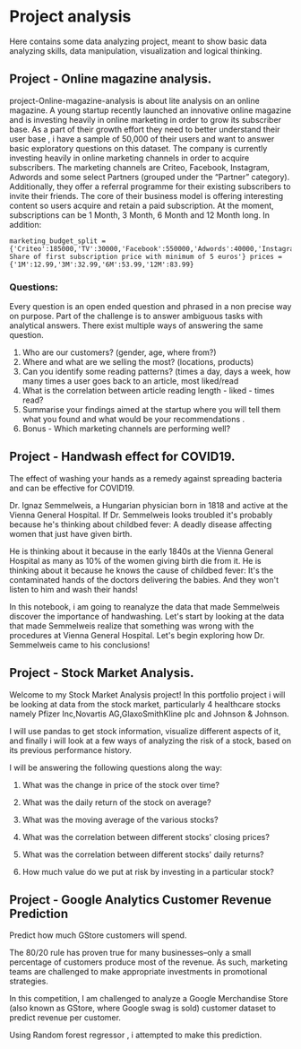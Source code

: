 # Project analysis

Here contains some data analyzing project, meant to show basic data analyzing skills, data manipulation, visualization and logical thinking.



## Project - Online magazine analysis.

project-Online-magazine-analysis is about lite analysis on an online magazine. 
A young startup recently launched an innovative online magazine and is investing heavily in online marketing in order to grow its subscriber base. As a part of their growth effort they need to better understand their user base , i have a sample of 50,000 of their users and want to answer basic exploratory questions on this dataset. 
The company is currently investing heavily in online marketing channels in order to acquire subscribers. The marketing channels are Criteo, Facebook, Instagram, Adwords and some select Partners (grouped under the “Partner” category). Additionally, they offer a referral programme for their existing subscribers to invite their friends. The core of their business model is offering interesting content so users acquire and retain a paid subscription. 
At the moment, subscriptions can be 1 Month, 3 Month, 6 Month and 12 Month long. In addition: 

```
marketing_budget_split = {'Criteo':185000,'TV':30000,'Facebook':550000,'Adwords':40000,'Instagram':700000,'Partner':'25% Share of first subscription price with minimum of 5 euros'} prices = {'1M':12.99,'3M':32.99,'6M':53.99,'12M':83.99} 
```

### Questions: 
Every question is an open ended question and phrased in a non precise way on purpose. Part of the challenge is to answer ambiguous tasks with analytical answers. There exist multiple ways of answering the same question. 

1. Who are our customers? (gender, age, where from?) 
2. Where and what are we selling the most? (locations, products) 
3. Can you identify some reading patterns? (times a day, days a week, how many times a user goes back to an article, most liked/read 
4. What is the correlation between article reading length - liked - times read? 
5. Summarise your findings aimed at the startup where you will tell them what you found and what would be your recommendations .  
6. Bonus - Which marketing channels are performing well?

## Project - Handwash effect for COVID19. 

The effect of washing your hands as a remedy against spreading bacteria and can be effective for COVID19. 

Dr. Ignaz Semmelweis, a Hungarian physician born in 1818 and active at the Vienna General Hospital. If Dr. Semmelweis looks troubled it's probably because he's thinking about childbed fever: A deadly disease affecting women that just have given birth. 

He is thinking about it because in the early 1840s at the Vienna General Hospital as many as 10% of the women giving birth die from it. He is thinking about it because he knows the cause of childbed fever: It's the contaminated hands of the doctors delivering the babies. And they won't listen to him and wash their hands! 

In this notebook, i am going to reanalyze the data that made Semmelweis discover the importance of handwashing. Let's start by looking at the data that made Semmelweis realize that something was wrong with the procedures at Vienna General Hospital. Let's begin exploring how Dr. Semmelweis came to his conclusions!

## Project - Stock Market Analysis.

Welcome to my Stock Market Analysis project! In this portfolio project i will be looking at data from the stock market, particularly 4 healthcare stocks namely Pfizer Inc,Novartis AG,GlaxoSmithKline plc and Johnson & Johnson. 

I will use pandas to get stock information, visualize different aspects of it, and finally i will look at a few ways of analyzing the risk of a stock, based on its previous performance history.

I will be answering the following questions along the way:

1. What was the change in price of the stock over time?

2. What was the daily return of the stock on average?

3. What was the moving average of the various stocks?

4. What was the correlation between different stocks' closing prices?

5. What was the correlation between different stocks' daily returns?

6. How much value do we put at risk by investing in a particular stock?



## Project - Google Analytics Customer Revenue Prediction
Predict how much GStore customers will spend.

The 80/20 rule has proven true for many businesses–only a small percentage of customers produce most of the revenue. As such, marketing teams are challenged to make appropriate investments in promotional strategies.

In this competition, I am challenged to analyze a Google Merchandise Store (also known as GStore, where Google swag is sold) customer dataset to predict revenue per customer. 

Using Random forest regressor , i attempted to make this prediction.
